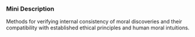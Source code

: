 ### Mini Description

Methods for verifying internal consistency of moral discoveries and their compatibility with established ethical principles and human moral intuitions.
